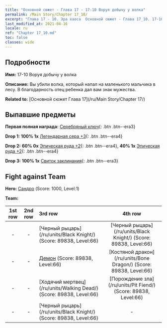 ```yaml
---
title: "Основной сюжет - Глава 17 - 17-10 Воруя добычу у волка"
permalink: /Main Story/Chapter 17_10/
excerpt: "Глава 17 - 10. Эра хаоса  Основной сюжет - Глава 17_10. 17-10 Воруя добычу у волка"
last_modified_at: 2021-04-16
locale: ru
ref: "Chapter 17_10.md"
toc: false
classes: wide
---
```


## Подробности

 **Имя:** 17-10 Воруя добычу у волка

 **Описание:** Вы убили волка, который напал на маленького мальчика в лесу. В благодарность отец ребенка дал вам знак мужества.

 **Related to:** [Основной сюжет Глава 17](/ru/Main Story/Chapter 17/)

## Выпавшие предметы

 **Первая полная награда:** [Серебряный ключ](/ru/Items/con_693/){: .btn .btn--era3}

 **Drop 1:** **100% 1x** [Легендарная сера +3](/ru/Items/mat_57/){: .btn .btn--era4}

 **Drop 2:** **60% 0x** [Эпическая руда +2](/ru/Items/mat_47/){: .btn .btn--era4}, **40% 1x** [Эпическая руда +2](/ru/Items/mat_47/){: .btn .btn--era4}

 **Drop 3:** **100% 1x** [Свиток заклинания](/ru/Items/con_694/){: .btn .btn--era3}


## Fight against Team
 **Hero:** [Сандро](/ru/heroes/Sandro/) (Score: 1000, Level:1)

 **Team:**


  | 1st row | 2nd row | 3rd row | 4th row |
  |:----:|:----:|:----|:----:|
  | - | - | [Черный рыцарь](/ru/units/Black Knight/) (Score: 89838, Level:66)  | [Черный рыцарь](/ru/units/Black Knight/) (Score: 89838, Level:66)  |
  | - | - | [Демон](/ru/units/Demon/) (Score: 89838, Level:66)  | [Костяной дракон](/ru/units/Bone Dragon/) (Score: 89838, Level:66)  |
  | - | - | [Ходячий мертвец](/ru/units/Walking Dead/) (Score: 89838, Level:66)  | [Порождение зла](/ru/units/Pit Fiend/) (Score: 89838, Level:66)  |
  | - | - | [Черный рыцарь](/ru/units/Black Knight/) (Score: 89838, Level:66)  | - |


